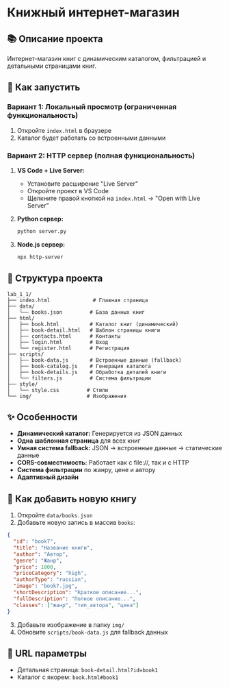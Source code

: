 # Книжный интернет-магазин

## 📚 Описание проекта

Интернет-магазин книг с динамическим каталогом, фильтрацией и детальными страницами книг.

## 🚀 Как запустить

### Вариант 1: Локальный просмотр (ограниченная функциональность)
1. Откройте `index.html` в браузере
2. Каталог будет работать со встроенными данными

### Вариант 2: HTTP сервер (полная функциональность)
1. **VS Code + Live Server:**
   - Установите расширение "Live Server"
   - Откройте проект в VS Code
   - Щелкните правой кнопкой на `index.html` → "Open with Live Server"

2. **Python сервер:**
   ```bash
   python server.py
   ```

3. **Node.js сервер:**
   ```bash
   npx http-server
   ```

## 📁 Структура проекта

```
lab_1_1/
├── index.html              # Главная страница
├── data/
│   └── books.json         # База данных книг
├── html/
│   ├── book.html          # Каталог книг (динамический)
│   ├── book-detail.html   # Шаблон страницы книги
│   ├── contacts.html      # Контакты
│   ├── login.html         # Вход
│   └── register.html      # Регистрация
├── scripts/
│   ├── book-data.js       # Встроенные данные (fallback)
│   ├── book-catalog.js    # Генерация каталога
│   ├── book-details.js    # Обработка деталей книги
│   └── filters.js         # Система фильтрации
├── style/
│   └── style.css         # Стили
└── img/                  # Изображения
```

## ✨ Особенности

- **Динамический каталог:** Генерируется из JSON данных
- **Одна шаблонная страница** для всех книг
- **Умная система fallback:** JSON → встроенные данные → статические данные
- **CORS-совместимость:** Работает как с file://, так и с HTTP
- **Система фильтрации** по жанру, цене и автору
- **Адаптивный дизайн**

## 🔧 Как добавить новую книгу

1. Откройте `data/books.json`
2. Добавьте новую запись в массив `books`:
```json
{
  "id": "book7",
  "title": "Название книги",
  "author": "Автор",
  "genre": "Жанр",
  "price": 1000,
  "priceCategory": "high",
  "authorType": "russian",
  "image": "book7.jpg",
  "shortDescription": "Краткое описание...",
  "fullDescription": "Полное описание...",
  "classes": ["жанр", "тип_автора", "цена"]
}
```
3. Добавьте изображение в папку `img/`
4. Обновите `scripts/book-data.js` для fallback данных

## 🎯 URL параметры

- Детальная страница: `book-detail.html?id=book1`
- Каталог с якорем: `book.html#book1`